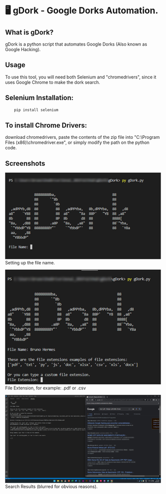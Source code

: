 # :desktop_computer: gDork - Google Dorks Automation.

## What is gDork?
gDork is a python script that automates Google Dorks (Also known as Google Hacking).

## Usage

To use this tool, you will need both Selenium and "chromedrivers", since it uses Google Chrome to make the dork search.

## Selenium Installation:
```bash
    pip install selenium
```
## To install Chrome Drivers: 
download chromedrivers, paste the contents of the zip file into "C:\Program Files (x86)\chromedriver.exe", or simply modify the path on the python code.

## Screenshots

![File Name](Screenshots/1.jpg)
Setting up the file name.

![File Extension](Screenshots/2.jpg)
File Extension, for example: .pdf or .csv


![Results](Screenshots/3.jpg)
Search Results (blurred for obvious reasons).
